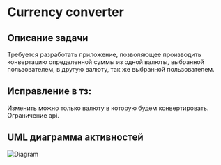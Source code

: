 # Currency converter

## Описание задачи 

Требуется разработать приложение, позволяющее производить конвертацию определенной суммы из одной валюты, 
выбранной пользователем, в другую валюту, так же выбранной пользователем.

## Исправление в тз:

Изменить можно только валюту в которую будем конвертировать. Ограничение api.

## UML диаграмма активностей

![Diagram](https://github.com/atomnato/uml_scheme.png)


